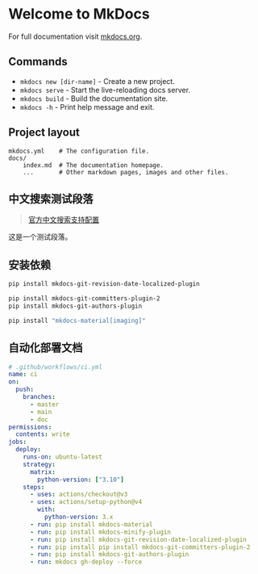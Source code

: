 # Welcome to MkDocs

For full documentation visit [mkdocs.org](https://www.mkdocs.org).

## Commands

* `mkdocs new [dir-name]` - Create a new project.
* `mkdocs serve` - Start the live-reloading docs server.
* `mkdocs build` - Build the documentation site.
* `mkdocs -h` - Print help message and exit.

## Project layout

    mkdocs.yml    # The configuration file.
    docs/
        index.md  # The documentation homepage.
        ...       # Other markdown pages, images and other files.

## 中文搜索测试段落

> [官方中文搜索支持配置](https://squidfunk.github.io/mkdocs-material/blog/2022/05/05/chinese-search-support/?h=search)

这是一个测试段落。

## 安装依赖

```bash
pip install mkdocs-git-revision-date-localized-plugin

pip install mkdocs-git-committers-plugin-2
pip install mkdocs-git-authors-plugin

pip install "mkdocs-material[imaging]"

```

## 自动化部署文档

```yml
# .github/workflows/ci.yml
name: ci 
on:
  push:
    branches:
      - master
      - main
      - doc
permissions:
  contents: write
jobs:
  deploy:
    runs-on: ubuntu-latest
    strategy:
      matrix:
        python-version: ["3.10"]
    steps:
      - uses: actions/checkout@v3
      - uses: actions/setup-python@v4
        with:
          python-version: 3.x
      - run: pip install mkdocs-material
      - run: pip install mkdocs-minify-plugin
      - run: pip install mkdocs-git-revision-date-localized-plugin
      - run: pip install pip install mkdocs-git-committers-plugin-2
      - run: pip install mkdocs-git-authors-plugin
      - run: mkdocs gh-deploy --force
```
